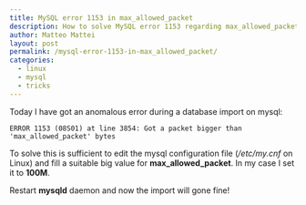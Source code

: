 ```yaml
---
title: MySQL error 1153 in max_allowed_packet
description: How to solve MySQL error 1153 regarding max_allowed_packet
author: Matteo Mattei
layout: post
permalink: /mysql-error-1153-in-max_allowed_packet/
categories:
  - linux
  - mysql
  - tricks
---
```

Today I have got an anomalous error during a database import on mysql:

```
ERROR 1153 (08S01) at line 3854: Got a packet bigger than 'max_allowed_packet' bytes
```

To solve this is sufficient to edit the mysql configuration file (*/etc/my.cnf* on Linux) and fill a suitable big value for **max\_allowed\_packet**. In my case I set it to **100M**.

Restart **mysqld** daemon and now the import will gone fine!
